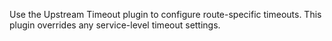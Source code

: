 Use the Upstream Timeout plugin to configure route-specific timeouts.
This plugin overrides any service-level timeout settings.
